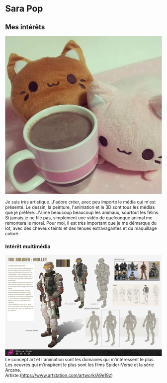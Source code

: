 # Sara Pop
 ## Mes intérêts

  ![image](f0d43d3a88dc66059e7d3741541ff3d5.jpg)


  Je suis très artistique. J'adore créer, avec peu importe le média qui m'est présenté. Le dessin, la peinture, l'animation et le 3D sont tous les médias que je préfère.
  J'aime beaucoup beaucoup les animaux, sourtout les félins.  Si jamais je ne file pas, simplement une vidéo de quelconque animal me remontera le moral.
  Pour moi, il est très important que je me démarque du lot, avec des cheveux teints et des tenues extravagantes et du maquillage coloré.

  ### Intérêt multimédia
  
  ![image](jin-yi-blackfish-character2.jpg)
  Le concept art et l'animation sont les domaines qui m'intéressent le plus. Les oeuvres qui m'inspirent le plus sont les films Spider-Verse et la série Arcane.   
  Artiste:(https://www.artstation.com/artwork/A9e19z)
  
  
  

  

